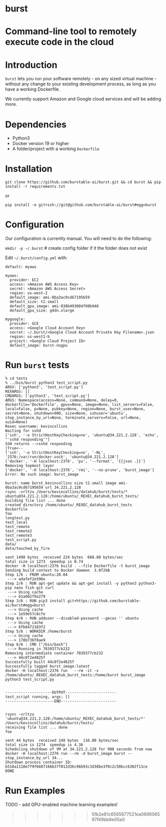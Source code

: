 # burst
Command-line tool to remotely execute code in the cloud
=======
# Introduction

`burst` lets you run your software remotely - on any sized virtual machine - without any change to your existing development process, as long as you have a working Dockerfile.

We currently support Amazon and Google cloud services and will be adding more.

# Dependencies

* Python3 
* Docker version 19 or higher
* A folder/project with a working `Dockerfile`

# Installation 

`git clone https://github.com/burstable-ai/burst.git && cd burst && pip install -r requirements.txt`

or 

`pip install -e git+ssh://git@github.com/burstable-ai/burst#egg=burst`

# Configuration

Our configuration is currently manual. You will need to do the following: 

`mkdir -p ~/.burst` # create config folder if it the folder does not exist

Edit `~/.burst/config.yml` with:

```
default: myaws

myaws:
  provider: EC2
  access: <Amazon AWS Access Key>
  secret: <Amazon AWS Access Secret>
  region: us-west-2
  default_image: ami-0ba3ac9cd67195659
  default_size: t2.small
  default_gpu_image: ami-038b493084f00b948 
  default_gpu_size: g4dn.xlarge

mygoogle:
  provider: GCE
  access: <Google Cloud Account Key>
  secret: ~/.burst/<Google Cloud Account Private Key Filename>.json
  region: us-west1-b
  project: <Google Cloud Project ID>
  default_image: burst-nogpu
```

# Run `burst` tests

```
% cd tests
% ../bin/burst python3 test_script.py 
ARGV: ['python3', 'test_script.py']
REXARGS: []
CMDARGS: ['python3', 'test_script.py']
ARGS: Namespace(access=None, command=None, delay=0, dockerfile='Dockerfile', gpus=None, image=None, list_servers=False, local=False, p=None, pubkey=None, region=None, burst_user=None, secret=None, shutdown=900, size=None, sshuser='ubuntu', stop_instance_by_url=None, terminate_servers=False, url=None, uuid=None)
Rexec username: kevincollins
Waiting for sshd
['ssh', '-o StrictHostKeyChecking=no', 'ubuntu@34.221.2.128', 'echo', "'sshd responding'"]
SSH returns -->sshd responding
|True<--
['ssh', '-o StrictHostKeyChecking=no', '-NL', '2376:/var/run/docker.sock', 'ubuntu@34.221.2.128']
['docker', '-H localhost:2376', 'ps', '--format', '{{json .}}']
Removing topmost layer
['docker', '-H localhost:2376', 'rmi', '--no-prune', 'burst_image']
Error: No such image: burst_image

burst: name burst_kevincollins size t2.small image ami-0ba3ac9cd67195659 url 34.221.2.128
rsync -vrltzu /Users/kevincollins/datahub/burst/tests/* ubuntu@34.221.2.128:/home/ubuntu/_REXEC_datahub_burst_tests/
building file list ... done
created directory /home/ubuntu/_REXEC_datahub_burst_tests
Dockerfile
foo
longtest.py
test_local
test_remote
test_remote2
test_remote3
test_script.py
data/
data/touched_by_fire

sent 1498 bytes  received 224 bytes  688.80 bytes/sec
total size is 1273  speedup is 0.74
docker -H localhost:2376 build . --file Dockerfile -t burst_image
Sending build context to Docker daemon  3.072kB
Step 1/6 : FROM ubuntu:20.04
 ---> adafef2e596e
Step 2/6 : RUN apt-get update && apt-get install -y python3 python3-pip nano fish git curl
 ---> Using cache
 ---> b1a602f9a279
Step 3/6 : RUN pip3 install git+https://github.com/burstable-ai/burst#egg=burst
 ---> Using cache
 ---> 1e59e57c8cfe
Step 4/6 : RUN adduser --disabled-password --gecos '' ubuntu
 ---> Using cache
 ---> 6fb6472103f2
Step 5/6 : WORKDIR /home/burst
 ---> Using cache
 ---> 178b736f8ae9
Step 6/6 : CMD ["/bin/bash"]
 ---> Running in 7039377cb232
Removing intermediate container 7039377cb232
 ---> 44c0f2e4825f
Successfully built 44c0f2e4825f
Successfully tagged burst_image:latest
docker -H localhost:2376 run   --rm -it -v /home/ubuntu/_REXEC_datahub_burst_tests:/home/burst burst_image python3 test_script.py


---------------------OUTPUT-----------------------
test_script running, args: []
----------------------END-------------------------


rsync -vrltzu 'ubuntu@34.221.2.128:/home/ubuntu/_REXEC_datahub_burst_tests/*' /Users/kevincollins/datahub/burst/tests/
receiving file list ... done
foo

sent 44 bytes  received 248 bytes  116.80 bytes/sec
total size is 1274  speedup is 4.36
Scheduling shutdown of VM at 34.221.2.128 for 900 seconds from now
docker -H localhost:2376 run --rm -d burst_image burst --stop_instance_by_url 34...
Shutdown process container ID:
b518a1110e7f9f6607166637f012d36c96b93c3d38be3f0c2c50bcc6302f11ce
DONE
```

# Run Examples

TODO - add GPU-enabled machine learning examples! 


>>>>>>> 5fb2e81c6565677521ea069606597f49bb8e05a0
